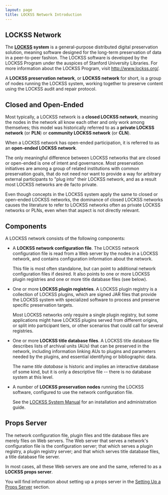 ```yaml
---
layout: page
title: LOCKSS Network Introduction
---
```


## LOCKSS Network

The **[LOCKSS](https://www.lockss.org/) system** is a general-purpose distributed digital preservation solution, meaning software designed for the long-term preservation of data in a peer-to-peer fashion. The LOCKSS software is developed by the LOCKSS Program under the auspices of Stanford University Libraries. For more information about the LOCKSS Program, visit <http://www.lockss.org/>.

A **LOCKSS preservation network**, or **LOCKSS network** for short, is a group of nodes running the LOCKSS system, working together to preserve content using the LOCKSS audit and repair protocol.

## Closed and Open-Ended

Most typically, a LOCKSS network is a **closed LOCKSS network**, meaning the nodes in the network all know each other and only work among themselves; this model was historically referred to as a **private LOCKSS network** (or **PLN**) or **community LOCKSS network** (or **CLN**).

When a LOCKSS network has open-ended participation, it is referred to as an **open-ended LOCKSS network**.

The only meaningful difference between LOCKSS networks that are closed or open-ended is one of intent and governance. Most preservation initiatives are among a group of related institutions with common preservation goals, that do not need nor want to provide a way for arbitrary external participants to "plug into" their LOCKSS network, and as a result most LOCKSS networks are de facto private.

Even though concepts in the LOCKSS system apply the same to closed or open-ended LOCKSS networks, the dominance of closed LOCKSS networks causes the literature to refer to LOCKSS networks often as private LOCKSS networks or PLNs, even when that aspect is not directly relevant.

## Components

A LOCKSS network consists of the following components:

*   A **LOCKSS network configuration file**. The LOCKSS network configuration file is read from a Web server by the nodes in a LOCKSS network, and contains configuration information about the network.

    This file is most often standalone, but can point to additional network configuration files if desired. It also points to one or more LOCKSS plugin registries and one or more title database files (see below).

*   One or more **LOCKSS plugin registries**. A LOCKSS plugin registry is a collection of LOCKSS plugins, which are signed JAR files that provide the LOCKSS system with specialized software to process and preserve specific preservation targets.

    Most LOCKSS networks only require a single plugin registry, but some applications might have LOCKSS plugins served from different origins, or split into participant tiers, or other scenarios that could call for several registries.

*   One or more **LOCKSS title database files**. A LOCKSS title database file describes lists of archival units (AUs) that can be preserved in the network, including information linking AUs to plugins and parameters needed by the plugins, and essential identifying or bibliographic data.

    The name *title database* is historic and implies an interactive database of some kind, but it is only a descriptive file -- there is no database system at this level.

*   A number of **LOCKSS preservation nodes** running the LOCKSS software, configured to use the network configuration file.

    See the [LOCKSS System Manual](../manual) for an installation and administration guide.

## Props Server

The network configuration file, plugin files and title database files are merely files on Web servers. The Web server that serves a network's configuration file is the configuration server; that which serves a plugin registry, a plugin registry server; and that which serves title database files,
a title database file server.

In most cases, all these Web servers are one and the same, referred to as a **LOCKSS props server**.

You will find information about setting up a props server in the [Setting Up a Props Server](setting-up/props-server) section.
